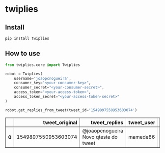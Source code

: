 twiplies
================

<!-- WARNING: THIS FILE WAS AUTOGENERATED! DO NOT EDIT! -->

## Install

`pip install twiplies`

## How to use

``` python
from twiplies.core import Twiplies
```

``` python
robot = Twiplies(
    username='joaopcnogueira',
    consumer_key="<your-consumer-key>", 
    consumer_secret="<your-consumer-secret>", 
    access_token="<your-access-token>", 
    access_token_secret="<your-access-token-secret>"
)
```

``` python
robot.get_replies_from_tweet(tweet_id='1549897550953603074')
```

<div>
<style scoped>
    .dataframe tbody tr th:only-of-type {
        vertical-align: middle;
    }

    .dataframe tbody tr th {
        vertical-align: top;
    }

    .dataframe thead th {
        text-align: right;
    }
</style>
<table border="1" class="dataframe">
  <thead>
    <tr style="text-align: right;">
      <th></th>
      <th>tweet_original</th>
      <th>tweet_replies</th>
      <th>tweet_user</th>
      <th>tweet_location</th>
    </tr>
  </thead>
  <tbody>
    <tr>
      <th>0</th>
      <td>1549897550953603074</td>
      <td>@joaopcnogueira Novo qteste do tweet</td>
      <td>mamede86</td>
      <td>São Paulo, Brasil</td>
    </tr>
  </tbody>
</table>
</div>
